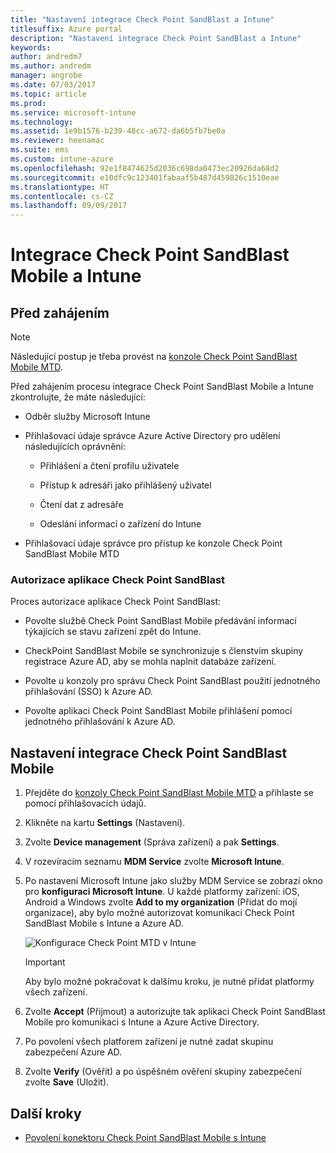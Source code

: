 ```yaml
---
title: "Nastavení integrace Check Point SandBlast a Intune"
titlesuffix: Azure portal
description: "Nastavení integrace Check Point SandBlast a Intune"
keywords: 
author: andredm7
ms.author: andredm
manager: angrobe
ms.date: 07/03/2017
ms.topic: article
ms.prod: 
ms.service: microsoft-intune
ms.technology: 
ms.assetid: 1e9b1576-b239-48cc-a672-da6b5fb7be0a
ms.reviewer: heenamac
ms.suite: ems
ms.custom: intune-azure
ms.openlocfilehash: 92e1f8474625d2036c698da0473ec20926da68d2
ms.sourcegitcommit: e10dfc9c123401fabaaf5b487d459826c1510eae
ms.translationtype: HT
ms.contentlocale: cs-CZ
ms.lasthandoff: 09/09/2017
---
```

# <a name="integrate-check-point-sandblast-mobile-with-intune"></a>Integrace Check Point SandBlast Mobile a Intune

## <a name="before-you-begin"></a>Před zahájením

> [!NOTE] 
> Následující postup je třeba provést na [konzole Check Point SandBlast Mobile MTD](https://intune-4.eu1.locsec.net/).

Před zahájením procesu integrace Check Point SandBlast Mobile a Intune zkontrolujte, že máte následující:

-   Odběr služby Microsoft Intune

-   Přihlašovací údaje správce Azure Active Directory pro udělení následujících oprávnění:

    -   Přihlášení a čtení profilu uživatele

    -   Přístup k adresáři jako přihlášený uživatel

    -   Čtení dat z adresáře

    -   Odeslání informací o zařízení do Intune

-   Přihlašovací údaje správce pro přístup ke konzole Check Point SandBlast Mobile MTD

### <a name="check-point-sandblast-app-authorization"></a>Autorizace aplikace Check Point SandBlast

Proces autorizace aplikace Check Point SandBlast:

-   Povolte službě Check Point SandBlast Mobile předávání informací týkajících se stavu zařízení zpět do Intune.

-   CheckPoint SandBlast Mobile se synchronizuje s členstvím skupiny registrace Azure AD, aby se mohla naplnit databáze zařízení.

-   Povolte u konzoly pro správu Check Point SandBlast použití jednotného přihlašování (SSO) k Azure AD.

-   Povolte aplikaci Check Point SandBlast Mobile přihlášení pomocí jednotného přihlašování k Azure AD.

## <a name="to-set-up-check-point-sandblast-mobile-integration"></a>Nastavení integrace Check Point SandBlast Mobile

1.  Přejděte do [konzoly Check Point SandBlast Mobile MTD](https://intune-4.eu1.locsec.net/) a přihlaste se pomocí přihlašovacích údajů.

2.  Klikněte na kartu **Settings** (Nastavení).

3.  Zvolte **Device management** (Správa zařízení) a pak **Settings**.

4.  V rozevíracím seznamu **MDM Service** zvolte **Microsoft Intune**.

5.  Po nastavení Microsoft Intune jako služby MDM Service se zobrazí okno pro **konfiguraci Microsoft Intune**. U každé platformy zařízení: iOS, Android a Windows zvolte **Add to my organization** (Přidat do mojí organizace), aby bylo možné autorizovat komunikaci Check Point SandBlast Mobile s Intune a Azure AD.

    ![Konfigurace Check Point MTD v Intune](./media/checkpoint-MTD-1.PNG)

    > [!IMPORTANT]
    > Aby bylo možné pokračovat k dalšímu kroku, je nutné přidat platformy všech zařízení.

6.  Zvolte **Accept** (Přijmout) a autorizujte tak aplikaci Check Point SandBlast Mobile pro komunikaci s Intune a Azure Active Directory.

7.  Po povolení všech platforem zařízení je nutné zadat skupinu zabezpečení Azure AD.

8.  Zvolte **Verify** (Ověřit) a po úspěšném ověření skupiny zabezpečení zvolte **Save** (Uložit).

## <a name="next-steps"></a>Další kroky

- [Povolení konektoru Check Point SandBlast Mobile s Intune](mtd-connector-enable.md)